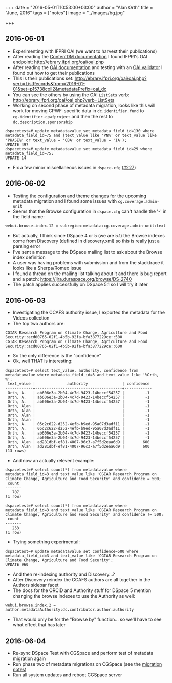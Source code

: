 +++
date = "2016-05-01T10:53:00+03:00"
author = "Alan Orth"
title = "June, 2016"
tags = ["notes"]
image = "../images/bg.jpg"

+++
## 2016-06-01

- Experimenting with IFPRI OAI (we want to harvest their publications)
- After reading the [ContentDM documentation](https://www.oclc.org/support/services/contentdm/help/server-admin-help/oai-support.en.html) I found IFPRI's OAI endpoint: http://ebrary.ifpri.org/oai/oai.php
- After reading the [OAI documentation](https://www.openarchives.org/OAI/openarchivesprotocol.html) and testing with an [OAI validator](http://validator.oaipmh.com/) I found out how to get their publications
- This is their publications set: http://ebrary.ifpri.org/oai/oai.php?verb=ListRecords&from=2016-01-01&set=p15738coll2&metadataPrefix=oai_dc
- You can see the others by using the OAI `ListSets` verb: http://ebrary.ifpri.org/oai/oai.php?verb=ListSets
- Working on second phase of metadata migration, looks like this will work for moving CPWF-specific data in `dc.identifier.fund` to `cg.identifier.cpwfproject` and then the rest to `dc.description.sponsorship`

```
dspacetest=# update metadatavalue set metadata_field_id=130 where metadata_field_id=75 and (text_value like 'PN%' or text_value like 'PHASE%' or text_value = 'CBA' or text_value = 'IA');
UPDATE 497
dspacetest=# update metadatavalue set metadata_field_id=29 where metadata_field_id=75;
UPDATE 14
```

- Fix a few minor miscellaneous issues in `dspace.cfg` ([#227](https://github.com/ilri/DSpace/pull/227))

## 2016-06-02

- Testing the configuration and theme changes for the upcoming metadata migration and I found some issues with `cg.coverage.admin-unit`
- Seems that the Browse configuration in `dspace.cfg` can't handle the '-' in the field name:

```
webui.browse.index.12 = subregion:metadata:cg.coverage.admin-unit:text
```

- But actually, I think since DSpace 4 or 5 (we are 5.1) the Browse indexes come from Discovery (defined in discovery.xml) so this is really just a parsing error
- I've sent a message to the DSpace mailing list to ask about the Browse index definition
- A user was having problems with submission and from the stacktrace it looks like a Sherpa/Romeo issue
- I found a thread on the mailing list talking about it and there is bug report and a patch: https://jira.duraspace.org/browse/DS-2740
- The patch applies successfully on DSpace 5.1 so I will try it later

## 2016-06-03

- Investigating the CCAFS authority issue, I exported the metadata for the Videos collection
- The top two authors are:

```
CGIAR Research Program on Climate Change, Agriculture and Food Security::acd00765-02f1-4b5b-92fa-bfa3877229ce::500
CGIAR Research Program on Climate Change, Agriculture and Food Security::acd00765-02f1-4b5b-92fa-bfa3877229ce::600
```

- So the only difference is the "confidence"
- Ok, well THAT is interesting:

```
dspacetest=# select text_value, authority, confidence from metadatavalue where metadata_field_id=3 and text_value like '%Orth, %';
 text_value |              authority               | confidence
------------+--------------------------------------+------------
 Orth, A.   | ab606e3a-2b04-4c7d-9423-14beccf54257 |         -1
 Orth, A.   | ab606e3a-2b04-4c7d-9423-14beccf54257 |         -1
 Orth, A.   | ab606e3a-2b04-4c7d-9423-14beccf54257 |         -1
 Orth, Alan |                                      |         -1
 Orth, Alan |                                      |         -1
 Orth, Alan |                                      |         -1
 Orth, Alan |                                      |         -1
 Orth, A.   | 05c2c622-d252-4efb-b9ed-95a07d3adf11 |         -1
 Orth, A.   | 05c2c622-d252-4efb-b9ed-95a07d3adf11 |         -1
 Orth, A.   | ab606e3a-2b04-4c7d-9423-14beccf54257 |         -1
 Orth, A.   | ab606e3a-2b04-4c7d-9423-14beccf54257 |         -1
 Orth, Alan | ad281dbf-ef81-4007-96c3-a7f5d2eaa6d9 |        600
 Orth, Alan | ad281dbf-ef81-4007-96c3-a7f5d2eaa6d9 |        600
(13 rows)
```

- And now an actually relevent example:

```
dspacetest=# select count(*) from metadatavalue where metadata_field_id=3 and text_value like 'CGIAR Research Program on Climate Change, Agriculture and Food Security' and confidence = 500;
 count
-------
   707
(1 row)

dspacetest=# select count(*) from metadatavalue where metadata_field_id=3 and text_value like 'CGIAR Research Program on Climate Change, Agriculture and Food Security' and confidence != 500;
 count
-------
   253
(1 row)
```

- Trying something experimental:

```
dspacetest=# update metadatavalue set confidence=500 where metadata_field_id=3 and text_value like 'CGIAR Research Program on Climate Change, Agriculture and Food Security';
UPDATE 960
```

- And then re-indexing authority and Discovery...?
- After Discovery reindex the CCAFS authors are all together in the Authors sidebar facet
- The docs for the ORCiD and Authority stuff for DSpace 5 mention changing the browse indexes to use the Authority as well:

```
webui.browse.index.2 = author:metadataAuthority:dc.contributor.author:authority
```

- That would only be for the "Browse by" function... so we'll have to see what effect that has later

## 2016-06-04

- Re-sync DSpace Test with CGSpace and perform test of metadata migration again
- Run phase two of metadata migrations on CGSpace (see the [migration notes](https://gist.github.com/alanorth/1a730bec5ac9457a8fb0e3e72c98d09c))
- Run all system updates and reboot CGSpace server
